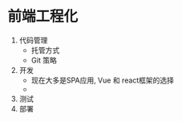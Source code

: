 # 前端工程化

1. 代码管理
    - 托管方式
    - Git 策略
2. 开发
    - 现在大多是SPA应用, Vue 和 react框架的选择
    - 
3. 测试
4. 部署